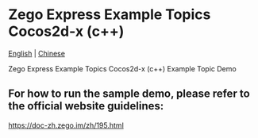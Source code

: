 # Zego Express Example Topics Cocos2d-x (c++)

[English](README.md) | [Chinese](README_zh.md)

Zego Express Example Topics Cocos2d-x (c++) Example Topic Demo

## For how to run the sample demo, please refer to the official website guidelines:
https://doc-zh.zego.im/zh/195.html